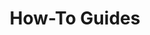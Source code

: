 ---
title: How-To Guides
weight: 500
description: "Task-oriented topics that focus on how to use NGINX Management Suite Security Monitoring."
url: /nginx-management-suite/security/how-to/
---